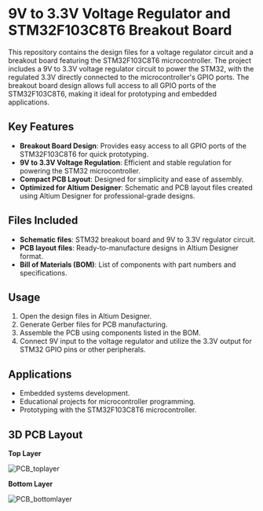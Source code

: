 # 9V to 3.3V Voltage Regulator and STM32F103C8T6 Breakout Board
This repository contains the design files for a voltage regulator circuit and a breakout board featuring the STM32F103C8T6 microcontroller. The project includes a 9V to 3.3V voltage regulator circuit to power the STM32, with the regulated 3.3V directly connected to the microcontroller's GPIO ports. The breakout board design allows full access to all GPIO ports of the STM32F103C8T6, making it ideal for prototyping and embedded applications.

## Key Features
- **Breakout Board Design**: Provides easy access to all GPIO ports of the STM32F103C8T6 for quick prototyping.
- **9V to 3.3V Voltage Regulation**: Efficient and stable regulation for powering the STM32 microcontroller.
- **Compact PCB Layout**: Designed for simplicity and ease of assembly.
- **Optimized for Altium Designer**: Schematic and PCB layout files created using Altium Designer for professional-grade designs.

## Files Included
- **Schematic files**: STM32 breakout board and 9V to 3.3V regulator circuit.
- **PCB layout files**: Ready-to-manufacture designs in Altium Designer format.
- **Bill of Materials (BOM)**: List of components with part numbers and specifications.

## Usage
1. Open the design files in Altium Designer.
2. Generate Gerber files for PCB manufacturing.
3. Assemble the PCB using components listed in the BOM.
4. Connect 9V input to the voltage regulator and utilize the 3.3V output for STM32 GPIO pins or other peripherals.

## Applications
- Embedded systems development.
- Educational projects for microcontroller programming.
- Prototyping with the STM32F103C8T6 microcontroller.

## 3D PCB Layout
**Top Layer**

![PCB_toplayer](https://github.com/user-attachments/assets/ae5311ae-1363-4102-bbf0-2f21847e41d2)

**Bottom Layer**

![PCB_bottomlayer](https://github.com/user-attachments/assets/9ff2e4e3-2e43-40f1-987a-7c6234845427)
